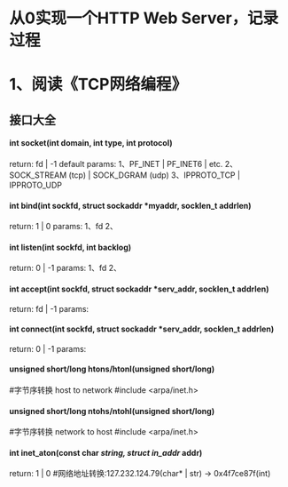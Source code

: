 # 从0实现一个HTTP Web Server，记录过程


# 1、阅读《TCP网络编程》
## 接口大全

#### int socket(int domain, int type, int protocol)    
return: fd | -1    default params: 1、PF_INET | PF_INET6 | etc. 2、SOCK_STREAM (tcp) | SOCK_DGRAM (udp)  3、IPPROTO_TCP | IPPROTO_UDP
#### int bind(int sockfd, struct sockaddr *myaddr, socklen_t addrlen)    
return: 1 | 0    params: 1、fd  2、
#### int listen(int sockfd, int backlog)    
return: 0 | -1    params: 1、fd  2、
#### int accept(int sockfd, struct sockaddr *serv_addr, socklen_t addrlen)    
return: fd | -1    params:
#### int connect(int sockfd, struct sockaddr *serv_addr, socklen_t addrlen)    
return: 0 | -1    params:
#### unsigned short/long htons/htonl(unsigned short/long)   
#字节序转换 host to network  #include <arpa/inet.h>
#### unsigned short/long ntohs/ntohl(unsigned short/long)   
#字节序转换 network to host  #include <arpa/inet.h>
#### int inet_aton(const char *string, struct in_addr* addr)    
return: 1 | 0    #网络地址转换:127.232.124.79(char* | str) -> 0x4f7ce87f(int)
